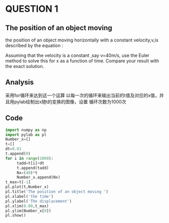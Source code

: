# QUESTION 1

## The position of an object moving 

the position of an object moving horizontally with a constant velocity,v,is described by the equation
:<br/>  

<img src="http://latex.codecogs.com/gif.latex?\frac{dx}{dt}=v" alt="" title="" />  <br/>
Assuming that the velocity is a constant ,say v=40m/s, use the Euler method to solve this for x as a 
function of time. Compare your result with the exact solution.

## Analysis
采用for循环来达到这一个运算 以每一次的循环来输出当前的t值及对应的x值，并且用pylab绘制出x随t的变换的图像，设置
循环次数为1000次

## Code

```python
import numpy as np    
import pylab as pl 
Number_x=[]    
t=[]   
dt=0.01
t.append(0)    
for i in range(1000):    
     tadd=t[i]+dt  
     t.append(tadd) 
     Nx=(40)*t
     Number_x.append(Nx)  
t_max=t[-1]    
pl.plot(t,Number_x)    
pl.title('The position of an object moving ')    
pl.xlabel('the time')    
pl.ylabel('The displacement')    
pl.xlim(0.00,t_max)    
pl.ylim(Number_x[0])  
pl.show()
```




